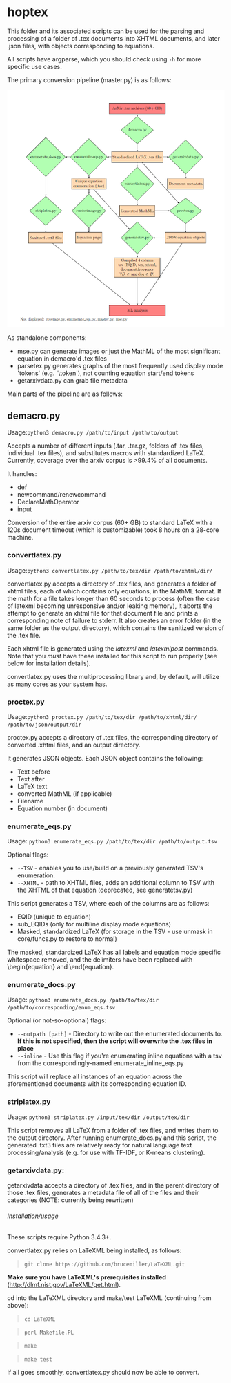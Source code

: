 # hoptex

This folder and its associated scripts can be used for the parsing and processing of a folder of .tex documents into XHTML documents, and later .json files, with objects corresponding to equations.

All scripts have argparse, which you should check using `-h` for more specific use cases.

The primary conversion pipeline (master.py) is as follows:

![Pipeline](pipeline.png)

As standalone components:
* mse.py can generate images or just the MathML of the most significant equation in demacro'd .tex files
* parsetex.py generates graphs of the most frequently used display mode 'tokens' (e.g. '\\token'), not counting equation start/end tokens
* getarxivdata.py can grab file metadata

Main parts of the pipeline are as follows:

## demacro.py
Usage:`python3 demacro.py /path/to/input /path/to/output`

Accepts a number of different inputs (.tar, .tar.gz, folders of .tex files, individual .tex files), and substitutes macros with standardized LaTeX. Currently, coverage over the arxiv corpus is >99.4% of all documents.

It handles:
* def
* newcommand/renewcommand
* DeclareMathOperator
* input

Conversion of the entire arxiv corpus (60+ GB) to standard LaTeX with a 120s document timeout (which is customizable) took 8 hours on a 28-core machine.

### convertlatex.py

Usage:`python3 convertlatex.py /path/to/tex/dir /path/to/xhtml/dir/`

convertlatex.py accepts a directory of .tex files, and generates a folder of xhtml files, each of which contains only equations, in the MathML format. If the math for a file takes longer than 60 seconds to process (often the case of latexml becoming unresponsive and/or leaking memory), it aborts the attempt to generate an xhtml file for that document file and prints a corresponding note of failure to stderr. It also creates an error folder (in the same folder as the output directory), which contains the sanitized version of the .tex file.

Each xhtml file is generated using the *latexml* and *latexmlpost* commands. Note that you *must* have these installed for this script to run properly (see below for installation details).

convertlatex.py uses the multiprocessing library and, by default, will utilize as many cores as your system has.


### proctex.py

Usage:`python3 proctex.py /path/to/tex/dir /path/to/xhtml/dir/ /path/to/json/output/dir`

proctex.py accepts a directory of .tex files, the corresponding directory of converted .xhtml files, and an output directory.

It generates JSON objects. Each JSON object contains the following:
* Text before
* Text after
* LaTeX text
* converted MathML (if applicable)
* Filename
* Equation number (in document)

### enumerate_eqs.py

Usage: `python3 enumerate_eqs.py /path/to/tex/dir /path/to/output.tsv`

Optional flags:
* `--TSV` - enables you to use/build on a previously generated TSV's enumeration.
* `--XHTML` - path to XHTML files, adds an additional column to TSV with the XHTML of that equation (deprecated, see generatetsv.py)

This script generates a TSV, where each of the columns are as follows:
* EQID (unique to equation)
* sub_EQIDs (only for multiline display mode equations)
* Masked, standardized LaTeX (for storage in the TSV - use unmask in core/funcs.py to restore to normal)

The masked, standardized LaTeX has all labels and equation mode specific whitespace removed, and the delimiters have been replaced with \\begin{equation} and \\end{equation}.

### enumerate_docs.py

Usage: `python3 enumerate_docs.py /path/to/tex/dir /path/to/corresponding/enum_eqs.tsv`

Optional (or not-so-optional) flags:
* `--outpath [path]` - Directory to write out the enumerated documents to. **If this is not specified, then the script will overwrite the .tex files in place**
* `--inline` - Use this flag if you're enumerating inline equations with a tsv from the correspondingly-named enumerate_inline_eqs.py

This script will replace all instances of an equation across the aforementioned documents with its corresponding equation ID.

### striplatex.py

Usage: `python3 striplatex.py /input/tex/dir /output/tex/dir`

This script removes all LaTeX from a folder of .tex files, and writes them to the output directory. After running enumerate_docs.py and this script, the generated .txt3 files are relatively ready for natural language text processing/analysis (e.g. for use with TF-IDF, or K-means clustering).

### getarxivdata.py:
getarxivdata accepts a directory of .tex files, and in the parent directory of those .tex files, generates a metadata file of all of the files and their categories (NOTE: currently being rewritten)

###### Installation/usage

These scripts require Python 3.4.3+.

convertlatex.py relies on LaTeXML being installed, as follows:

> `git clone https://github.com/brucemiller/LaTeXML.git`

**Make sure you have LaTeXML's prerequisites installed** (http://dlmf.nist.gov/LaTeXML/get.html).

cd into the LaTeXML directory and make/test LaTeXML (continuing from above):

> `cd LaTeXML`

>`perl Makefile.PL`

>`make`

> `make test`

If all goes smoothly, convertlatex.py should now be able to convert.
